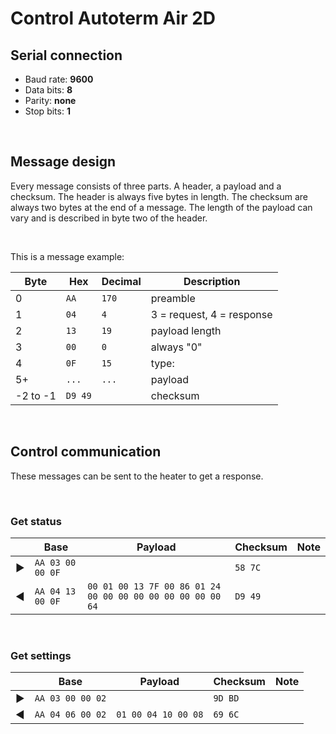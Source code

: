 # Control Autoterm Air 2D

## Serial connection

- Baud rate: __9600__
- Data bits: __8__
- Parity: __none__
- Stop bits: __1__

&nbsp;

## Message design

Every message consists of three parts. A header, a payload and a checksum. The header is always five bytes in length. The checksum are always two bytes at the end of a message. The length of the payload can vary and is described in byte two of the header.

&nbsp;

This is a message example:

|Byte|Hex|Decimal|Description|
|-|-|-|-|
|0|`AA`|`170`|preamble|
|1|`04`|`4`|3 = request, 4 = response|
|2|`13`|`19`|payload length|
|3|`00`|`0`|always "0"|
|4|`0F`|`15`|type: |
|5+|`...`|`...`|payload|
|-2 to -1|`D9 49`||checksum|

&nbsp;

## Control communication

These messages can be sent to the heater to get a response.

&nbsp;

### Get status

||Base|Payload|Checksum|Note|
|-|-|-|-|-|
|▶|`AA 03 00 00 0F`||`58 7C`||
|◀|`AA 04 13 00 0F`|`00 01 00 13 7F 00 86 01 24 00 00 00 00 00 00 00 00 00 64`|`D9 49`||

&nbsp;

### Get settings

||Base|Payload|Checksum|Note|
|-|-|-|-|-|
|▶|`AA 03 00 00 02`||`9D BD`||
|◀|`AA 04 06 00 02`|`01 00 04 10 00 08`|`69 6C`||